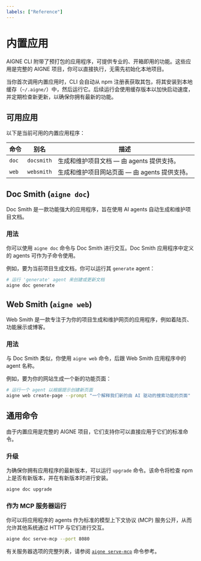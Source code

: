 ```yaml
---
labels: ["Reference"]
---
```


# 内置应用

AIGNE CLI 附带了预打包的应用程序，可提供专业的、开箱即用的功能。这些应用是完整的 AIGNE 项目，你可以直接执行，无需先初始化本地项目。

当你首次调用内置应用时，CLI 会自动从 npm 注册表获取其包，将其安装到本地缓存（`~/.aigne/`）中，然后运行它。后续运行会使用缓存版本以加快启动速度，并定期检查新更新，以确保你拥有最新的功能。

## 可用应用

以下是当前可用的内置应用程序：

| 命令 | 别名 | 描述 |
|---|---|---|
| `doc` | `docsmith` | 生成和维护项目文档 — 由 agents 提供支持。 |
| `web` | `websmith` | 生成和维护项目网站页面 — 由 agents 提供支持。 |

## Doc Smith (`aigne doc`)

Doc Smith 是一款功能强大的应用程序，旨在使用 AI agents 自动生成和维护项目文档。

### 用法

你可以使用 `aigne doc` 命令与 Doc Smith 进行交互。Doc Smith 应用程序中定义的 agents 可作为子命令使用。

例如，要为当前项目生成文档，你可以运行其 `generate` agent：

```bash title="生成项目文档" icon=lucide:terminal
# 运行 'generate' agent 来创建或更新文档
aigne doc generate
```

## Web Smith (`aigne web`)

Web Smith 是一款专注于为你的项目生成和维护网页的应用程序，例如着陆页、功能展示或博客。

### 用法

与 Doc Smith 类似，你使用 `aigne web` 命令，后跟 Web Smith 应用程序中的 agent 名称。

例如，要为你的网站生成一个新的功能页面：

```bash title="生成新的功能页面" icon=lucide:terminal
# 运行一个 agent 以根据提示创建新页面
aigne web create-page --prompt "一个解释我们新的由 AI 驱动的搜索功能的页面"
```

## 通用命令

由于内置应用是完整的 AIGNE 项目，它们支持你可以直接应用于它们的标准命令。

### 升级

为确保你拥有应用程序的最新版本，可以运行 `upgrade` 命令。该命令将检查 npm 上是否有新版本，并在有新版本时进行安装。

```bash title="升级 Doc Smith" icon=lucide:terminal
aigne doc upgrade
```

### 作为 MCP 服务器运行

你可以将应用程序的 agents 作为标准的模型上下文协议 (MCP) 服务公开，从而允许其他系统通过 HTTP 与它们进行交互。

```bash title="运行 Doc Smith agents 服务" icon=lucide:terminal
aigne doc serve-mcp --port 8080
```

有关服务器选项的完整列表，请参阅 [`aigne serve-mcp`](./command-reference-serve-mcp.md) 命令参考。